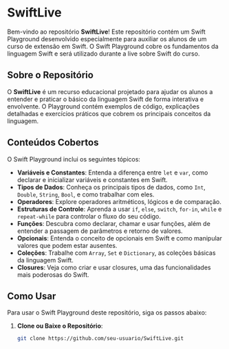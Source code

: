 # SwiftLive

Bem-vindo ao repositório **SwiftLive**! Este repositório contém um Swift Playground desenvolvido especialmente para auxiliar os alunos de um curso de extensão em Swift. O Swift Playground cobre os fundamentos da linguagem Swift e será utilizado durante a live sobre Swift do curso.

## Sobre o Repositório

O **SwiftLive** é um recurso educacional projetado para ajudar os alunos a entender e praticar o básico da linguagem Swift de forma interativa e envolvente. O Playground contém exemplos de código, explicações detalhadas e exercícios práticos que cobrem os principais conceitos da linguagem.

## Conteúdos Cobertos

O Swift Playground inclui os seguintes tópicos:

- **Variáveis e Constantes**: Entenda a diferença entre `let` e `var`, como declarar e inicializar variáveis e constantes em Swift.
- **Tipos de Dados**: Conheça os principais tipos de dados, como `Int`, `Double`, `String`, `Bool`, e como trabalhar com eles.
- **Operadores**: Explore operadores aritméticos, lógicos e de comparação.
- **Estruturas de Controle**: Aprenda a usar `if`, `else`, `switch`, `for-in`, `while` e `repeat-while` para controlar o fluxo do seu código.
- **Funções**: Descubra como declarar, chamar e usar funções, além de entender a passagem de parâmetros e retorno de valores.
- **Opcionais**: Entenda o conceito de opcionais em Swift e como manipular valores que podem estar ausentes.
- **Coleções**: Trabalhe com `Array`, `Set` e `Dictionary`, as coleções básicas da linguagem Swift.
- **Closures**: Veja como criar e usar closures, uma das funcionalidades mais poderosas do Swift.

## Como Usar

Para usar o Swift Playground deste repositório, siga os passos abaixo:

1. **Clone ou Baixe o Repositório**:
   ```bash
   git clone https://github.com/seu-usuario/SwiftLive.git
